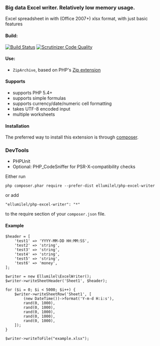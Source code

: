 ### Big data Excel writer. Relatively low memory usage.
Excel spreadsheet in with (Office 2007+) xlsx format, with just basic features

#### Build:
[![Build Status](https://travis-ci.org/ellumilel/php-excel-writer.svg?branch=master)](http://travis-ci.org/ellumilel/php-excel-writer)
[![Scrutinizer Code Quality](https://scrutinizer-ci.com/g/ellumilel/php-excel-writer/badges/quality-score.png?b=master)](https://scrutinizer-ci.com/g/ellumilel/php-excel-writer/?branch=master)

#### Use:
- `ZipArchive`, based on PHP's [Zip extension](http://fr.php.net/manual/en/book.zip.php)

#### Supports
* supports PHP 5.4+
* supports simple formulas
* supports currency/date/numeric cell formatting
* takes UTF-8 encoded input
* multiple worksheets

#### Installation
The preferred way to install this extension is through [composer](http://getcomposer.org/download/).

### DevTools
* PHPUnit
* Optional: PHP_CodeSniffer for PSR-X-compatibility checks

Either run

```
php composer.phar require --prefer-dist ellumilel/php-excel-writer
```

or add

```
"ellumilel/php-excel-writer": "*"
```

to the require section of your `composer.json` file.
#### Example
```
$header = [
    'test1' => 'YYYY-MM-DD HH:MM:SS',
    'test2' => 'string',
    'test3' => 'string',
    'test4' => 'string',
    'test5' => 'string',
    'test6' => 'money',
];

$writer = new Ellumilel\ExcelWriter();
$writer->writeSheetHeader('Sheet1', $header);

for ($i = 0; $i < 5000; $i++) {
    $writer->writeSheetRow('Sheet1', [
        (new DateTime())->format('Y-m-d H:i:s'),
        rand(0, 1000),
        rand(0, 1000),
        rand(0, 1000),
        rand(0, 1000),
        rand(0, 1000),
    ]);
}

$writer->writeToFile("example.xlsx");
```
